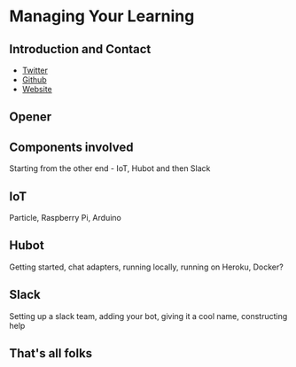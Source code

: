 # Managing Your Learning

## Introduction and Contact

* [Twitter](https://twitter.com/YashdalfTheGray)
* [Github](https://github.com/YashdalfTheGray)
* [Website](https://yashkulshrestha.carrd.co/)

## Opener

## Components involved

Starting from the other end - IoT, Hubot and then Slack

## IoT

Particle, Raspberry Pi, Arduino

## Hubot

Getting started, chat adapters, running locally, running on Heroku, Docker?

## Slack

Setting up a slack team, adding your bot, giving it a cool name, constructing help

## That's all folks
